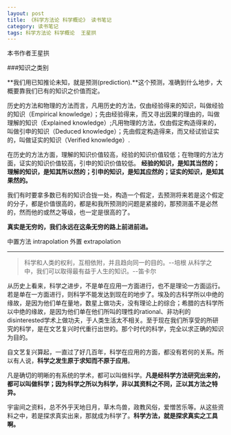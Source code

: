 ```yaml
---
layout: post
title: 《科学方法论 科学概论》 读书笔记 
category: 读书笔记
tags: 科学方法论 科学概论  王星拱
---
```


本书作者王星拱

###知识之类别

**我们用已知推论未知，就是预测(prediction).**这个预测，准确到什么地步，大概要靠我们已有的知识之价值而定。

历史的方法和物理的方法而言，凡用历史的方法，仅由经验得来的知识，叫做经验的知识（Empirical knowledge）；先由经验得来，而又寻出因果的理由的，叫做理解的知识（Explained knowledge）;凡用物理的方法，仅由假定构造得来的，叫做引申的知识（Deduced knowledge）；先由假定构造得来，而又经试验证实的，叫做证实的知识（Verified knowledge）.

在历史的方法方面，理解的知识价值较高，经验的知识价值较低；在物理的方法方面，证实的知识价值较高，引申的知识价值较低。 **经验的知识，是知其当然的；理解的知识，是知其所以然的；引申的知识，是知其应然的；证实的知识，是知其果然的。**

我们有时要拿多数已有的知识合拢一处，构造一个假定，去预测将来若是这个假定的分子，都是价值很高的，都是和我所预测的问题是紧接的，那预测虽不是必然的，然而他的或然之等级，也一定是很高的了。


**真实是无穷的，我们永远在这条无穷的路上前进前进。**

中置方法 intrapolation 
外置 extrapolation

---
> 科学和人类的权利，互相依附，并且趋向同一的目的。--培根
> 从科学之中，我们可以取得最有益于人生的知识。--笛卡尔

从历史上看来，科学之进步，不是单在应用一方面进行，也不是理论一方面运行。若是单在一方面进行，则科学不能发达到现在的地步了。埃及的古科学所以中绝的缘故，是因为他们单在量地，数星上做功夫，没有理论上的综合；希腊的古科学所以中绝的缘故，是因为他们单在他们所叫的理性的rational、非功利的disinterested学术上做功夫，于人类生活太不相关。至于现在我们所享受的所研究的科学，是在文艺复兴时代重行出世的。那个时代的科学，完全以求正确的知识为目的。


自文艺复兴算起，一直过了好几百年，科学在应用的方面，都没有若何的关系。所以有人说，**科学之发生原于求知而不原于应用**。

凡是确切的明晰的有系统的学术，都可以叫做科学。**凡是经科学方法研究出来的，都可以叫做科学；因为科学之所以为科学，非以其资料之不同，正以其方法之特异。**

宇宙间之资料，总不外乎天地日月，草木鸟兽，政教风俗，爱憎苦乐等。从这些资料之中，若是探求真实出来，那就成为科学了。**科学方法，就是探求真实之工具啊。**


